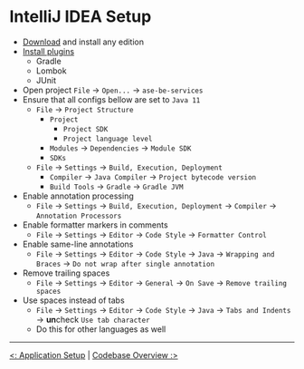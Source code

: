# IntelliJ IDEA Setup

- [Download](https://www.jetbrains.com/idea/download/#section=windows) and install any edition
- [Install plugins](https://www.jetbrains.com/help/idea/managing-plugins.html)
    - Gradle
    - Lombok
    - JUnit
- Open project `File` -> `Open...` -> `ase-be-services`
- Ensure that all configs bellow are set to `Java 11`
    - `File` -> `Project Structure`
        - `Project`
            - `Project SDK`
            - `Project language level`
        - `Modules` -> `Dependencies` -> `Module SDK`
        - `SDKs`
    - `File` -> `Settings` -> `Build, Execution, Deployment`
        - `Compiler` -> `Java Compiler` -> `Project bytecode version`
        - `Build Tools` -> `Gradle` -> `Gradle JVM`
- Enable annotation processing
    - `File` -> `Settings` -> `Build, Execution, Deployment`
      -> `Compiler` -> `Annotation Processors`
- Enable formatter markers in comments
    - `File` -> `Settings` -> `Editor` -> `Code Style` -> `Formatter Control`
- Enable same-line annotations
    - `File` -> `Settings` -> `Editor` -> `Code Style` -> `Java`
      -> `Wrapping and Braces` -> `Do not wrap after single annotation`
- Remove trailing spaces
    - `File` -> `Settings` -> `Editor` -> `General` -> `On Save` -> `Remove trailing spaces`
- Use spaces instead of tabs
    - `File` -> `Settings` -> `Editor` -> `Code Style` -> `Java`
      -> `Tabs and Indents` -> **un**check `Use tab character`
    - Do this for other languages as well

---

[<: Application Setup](application_setup.md) | [Codebase Overview :>](codebase_overview.md)